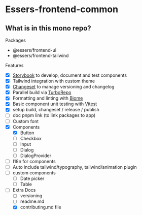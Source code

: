# Essers-frontend-common

## What is in this mono repo?

Packages
- @essers/frontend-ui
- @essers/frontend-tailwind

Features
- [x] [Storybook](https://storybook.js.org/) to develop, document and test components
- [x] Tailwind integration with custom theme
- [x] [Changeset](https://github.com/changesets/changesets) to manage versioning and changelog
- [x] Parallel build via [TurboRepo](https://turbo.build/repo/docs)
- [x] Formatting and linting with [Biome](https://biomejs.dev/)
- [x] Basic component unit testing with [Vitest](https://vitest.dev/)
- [x] setup build, changeset / release / publish
- [ ] doc pnpm link (to link packages to app)
- [ ] Custom font
- [x] Components
  - [x] Button
  - [ ] Checkbox
  - [ ] Input
  - [ ] Dialog
  - [ ] DialogProvider
- [ ] I18n for components
- [ ] Auto include tailwind/typography, tailwind/animation plugin
- [ ] custom components
  - [ ] Date picker
  - [ ] Table
- [ ] Extra Docs
  - [ ] versioning
  - [ ] readme.md
  - [x] contributing.md file
